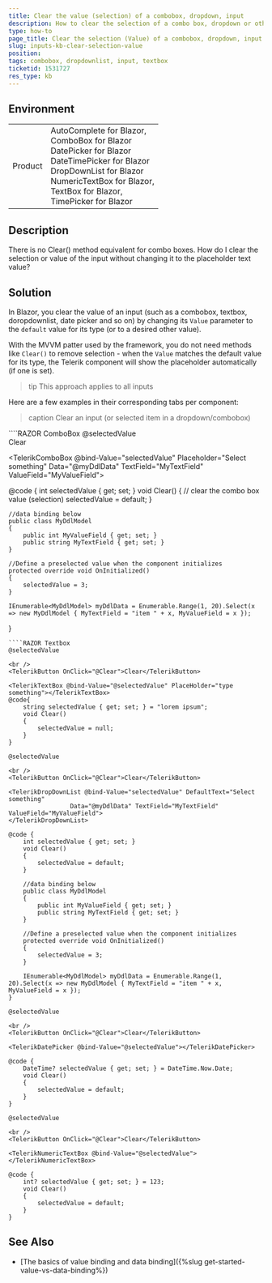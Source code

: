 ```yaml
---
title: Clear the value (selection) of a combobox, dropdown, input
description: How to clear the selection of a combo box, dropdown or other input
type: how-to
page_title: Clear the selection (Value) of a combobox, dropdown, input
slug: inputs-kb-clear-selection-value
position: 
tags: combobox, dropdownlist, input, textbox
ticketid: 1531727
res_type: kb
---
```


## Environment

<table>
    <tbody>
        <tr>
            <td>Product</td>
            <td>
                AutoComplete for Blazor,<br />
                ComboBox for Blazor<br />
                DatePicker for Blazor<br />
                DateTimePicker for Blazor<br />
                DropDownList for Blazor<br />
                NumericTextBox for Blazor,<br />
                TextBox for Blazor,<br />
                TimePicker for Blazor
            </td>
        </tr>
    </tbody>
</table>


## Description
There is no Clear() method equivalent for combo boxes. How do I clear the selection or value of the input without changing it to the placeholder text value?

## Solution
In Blazor, you clear the value of an input (such as a combobox, textbox, doropdownlist, date picker and so on) by changing its `Value` parameter to the `default` value for its type (or to a desired other value).

With the MVVM patter used by the framework, you do not need methods like `Clear()` to remove selection - when the `Value` matches the default value for its type, the Telerik component will show the placeholder automatically (if one is set).

>tip This approach applies to all inputs

Here are a few examples in their corresponding tabs per component:

>caption Clear an input (or selected item in a dropdown/combobox)

<div class="skip-repl"></div>
````RAZOR ComboBox
@selectedValue

<br />
<TelerikButton OnClick="@Clear">Clear</TelerikButton>

<TelerikComboBox @bind-Value="selectedValue" Placeholder="Select something"
                 Data="@myDdlData" TextField="MyTextField" ValueField="MyValueField">
</TelerikComboBox>

@code {
    int selectedValue { get; set; }
    void Clear()
    {
        // clear the combo box value (selection)
        selectedValue = default;
    }

    //data binding below
    public class MyDdlModel
    {
        public int MyValueField { get; set; }
        public string MyTextField { get; set; }
    }

    //Define a preselected value when the component initializes
    protected override void OnInitialized()
    {
        selectedValue = 3;
    }

    IEnumerable<MyDdlModel> myDdlData = Enumerable.Range(1, 20).Select(x => new MyDdlModel { MyTextField = "item " + x, MyValueField = x });
}
````
````RAZOR Textbox
@selectedValue

<br />
<TelerikButton OnClick="@Clear">Clear</TelerikButton>

<TelerikTextBox @bind-Value="@selectedValue" PlaceHolder="type something"></TelerikTextBox>
@code{
    string selectedValue { get; set; } = "lorem ipsum";
    void Clear()
    {
        selectedValue = null;
    }
}
````
````RAZOR DropDownList
@selectedValue

<br />
<TelerikButton OnClick="@Clear">Clear</TelerikButton>

<TelerikDropDownList @bind-Value="selectedValue" DefaultText="Select something"
                 Data="@myDdlData" TextField="MyTextField" ValueField="MyValueField">
</TelerikDropDownList>

@code {
    int selectedValue { get; set; }
    void Clear()
    {
        selectedValue = default;
    }

    //data binding below
    public class MyDdlModel
    {
        public int MyValueField { get; set; }
        public string MyTextField { get; set; }
    }

    //Define a preselected value when the component initializes
    protected override void OnInitialized()
    {
        selectedValue = 3;
    }

    IEnumerable<MyDdlModel> myDdlData = Enumerable.Range(1, 20).Select(x => new MyDdlModel { MyTextField = "item " + x, MyValueField = x });
}
````
````RAZOR DatePicker
@selectedValue

<br />
<TelerikButton OnClick="@Clear">Clear</TelerikButton>

<TelerikDatePicker @bind-Value="@selectedValue"></TelerikDatePicker>

@code {
    DateTime? selectedValue { get; set; } = DateTime.Now.Date;
    void Clear()
    {
        selectedValue = default;
    }
}
````
````RAZOR NumericTextbox
@selectedValue

<br />
<TelerikButton OnClick="@Clear">Clear</TelerikButton>

<TelerikNumericTextBox @bind-Value="@selectedValue"></TelerikNumericTextBox>

@code {
    int? selectedValue { get; set; } = 123;
    void Clear()
    {
        selectedValue = default;
    }
}
````


## See Also

* [The basics of value binding and data binding]({%slug get-started-value-vs-data-binding%})
